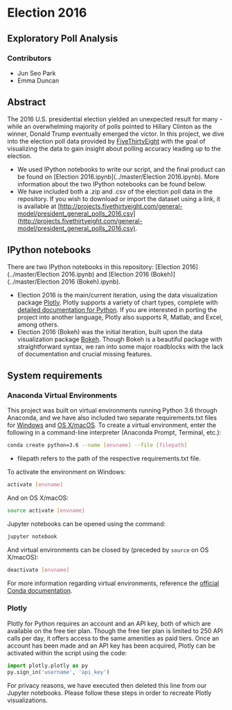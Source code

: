 # Election 2016
## Exploratory Poll Analysis

### Contributors
+ Jun Seo Park
+ Emma Duncan

## Abstract
The 2016 U.S. presidential election yielded an unexpected result for many - while an overwhelming majority of polls pointed to Hillary Clinton as the winner, Donald Trump eventually emerged the victor. In this project, we dive into the election poll data provided by [FiveThirtyEight](https://projects.fivethirtyeight.com/2016-election-forecast/) with the goal of visualizing the data to gain insight about polling accuracy leading up to the election.
+ We used IPython notebooks to write our script, and the final product can be found on [Election 2016.ipynb](../master/Election 2016.ipynb). More information about the two IPython notebooks can be found below.
+ We have included both a .zip and .csv of the election poll data in the repository. If you wish to download or import the dataset using a link, it is available at [http://projects.fivethirtyeight.com/general-model/president_general_polls_2016.csv](http://projects.fivethirtyeight.com/general-model/president_general_polls_2016.csv).

## IPython notebooks
There are two IPython notebooks in this repository: [Election 2016](../master/Election 2016.ipynb) and [Election 2016 (Bokeh)](../master/Election 2016 (Bokeh).ipynb). 
+ Election 2016 is the main/current iteration, using the data visualization package [Plotly](https://plot.ly). Plotly supports a variety of chart types, complete with [detailed documentation for Python](https://plot.ly/python/). If you are interested in porting the project into another language, Plotly also supports R, Matlab, and Excel, among others.
+ Election 2016 (Bokeh) was the initial iteration, built upon the data visualization package [Bokeh](http://bokeh.pydata.org/en/latest/#). Though Bokeh is a beautiful package with straightforward syntax, we ran into some major roadblocks with the lack of documentation and crucial missing features.

## System requirements
### Anaconda Virtual Environments
This project was built on virtual environments running Python 3.6 through Anaconda, and we have also included two separate requirements.txt files for [Windows](../master/requirements_windows.txt) and [OS X/macOS](../master/requirements_mac.txt).
To create a virtual environment, enter the following in a command-line interpreter (Anaconda Prompt, Terminal, etc.):
```sh
conda create python=3.6 --name [envname] --file [filepath]
```
+ filepath refers to the path of the respective requirements.txt file.

To activate the environment on Windows:
```sh
activate [envname]
```
And on OS X/macOS:
```sh
source activate [envname]
```
Jupyter notebooks can be opened using the command:
```sh
jupyter notebook
```
And virtual environments can be closed by (preceded by `source` on OS X/macOS):
```sh
deactivate [envname]
```
For more information regarding virtual environments, reference the [official Conda documentation](https://conda.io/docs/using/envs.html).

### Plotly
Plotly for Python requires an account and an API key, both of which are available on the free tier plan. Though the free tier plan is limited to 250 API calls per day, it offers access to the same amenities as paid tiers.
Once an account has been made and an API key has been acquired, Plotly can be activated within the script using the code:
```python
import plotly.plotly as py
py.sign_in('username', 'api_key')
```
For privacy reasons, we have executed then deleted this line from our Jupyter notebooks. Please follow these steps in order to recreate Plotly visualizations.
